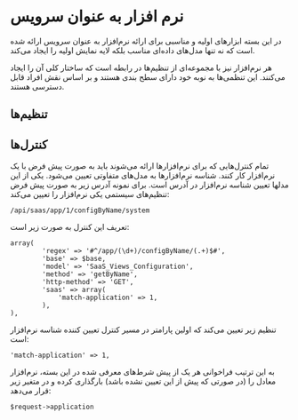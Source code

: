 # نرم افزار به عنوان سرویس

در این بسته ابزارهای اولیه و مناسبی برای ارائه نرم‌افزار به عنوان سرویس ارائه شده است که نه تنها مدل‌های داده‌ای مناسب بلکه لایه نمایش اولیه را ایجاد می‌کند.

هر نرم‌افزار نیز با مجموعه‌ای از تنظیم‌ها در رابطه است که ساختار کلی آن را ایجاد می‌کنند. این تنظمی‌ها به نوبه خود دارای سطح بندی هستند و بر اساس نقش افراد قابل دسترسی هستند.

## تنظیم‌ها

## کنترل‌ها

تمام کنترل‌هایی که برای نرم‌افزارها ارائه می‌شوند باید به صورت پیش فرض با یک نرم‌افزار کار کنند. شناسه نرم‌افزارها به مدل‌های متفاوتی تعیین می‌شود. یکی از این مدلها تعیین شناسه نرم‌افزار در آدرس است. برای نمونه آدرس زیر به صورت پیش فرض تنظیم‌های سیستمی یکی نرم‌افزار را تعیین می‌کند:

	/api/saas/app/1/configByName/system

تعریف این کنترل به صورت زیر است:

    array(
            'regex' => '#^/app/(\d+)/configByName/(.+)$#',
            'base' => $base,
            'model' => 'SaaS_Views_Configuration',
            'method' => 'getByName',
            'http-method' => 'GET',
            'saas' => array(
                'match-application' => 1,      
            ),
    ),

تنظیم زیر تعیین می‌کند که اولین پارامتر در مسیر کنترل تعیین کننده شناسه نرم‌افزار است:

	'match-application' => 1,

به این ترتیب فراخوانی هر یک از پیش شرط‌های معرفی شده در این بسته، نرم‌افزار معادل را (در صورتی که پیش از این تعیین نشده باشد) بارگذاری کرده و در متغیر زیر قرار می‌دهد:

	$request->application

 